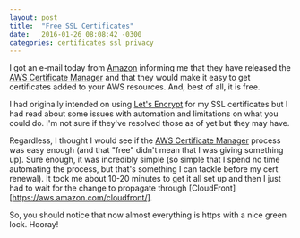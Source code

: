 ```yaml
---
layout: post
title:  "Free SSL Certificates"
date:   2016-01-26 08:08:42 -0300
categories: certificates ssl privacy
---
```

I got an e-mail today from [Amazon][amazon] informing me that they have released the [AWS Certificate Manager][aws-cert-manager]
and that they would make it easy to get certificates added to your AWS resources. And, best of all, it is free. 

I had originally intended on using [Let's Encrypt][letsencrypt] for my SSL certificates but I had read about some issues 
with automation and limitations on what you could do. I'm not sure if they've resolved those as of yet but they may have.

Regardless, I thought I would see if the [AWS Certificate Manager][aws-cert-manager] process was easy enough (and that 
"free" didn't mean that I was giving something up). Sure enough, it was incredibly simple (so simple that I spend no time
automating the process, but that's something I can tackle before my cert renewal). It took me about 10-20 minutes to get
it all set up and then I just had to wait for the change to propagate through [CloudFront][https://aws.amazon.com/cloudfront/].

So, you should notice that now almost everything is https with a nice green lock. Hooray!

[amazon]: https://www.amazon.com
[aws-cert-manager]: http://aws.amazon.com/certificate-manager/
[letsencrypt]: https://letsencrypt.org/
[cloudfront]: https://aws.amazon.com/cloudfront/
